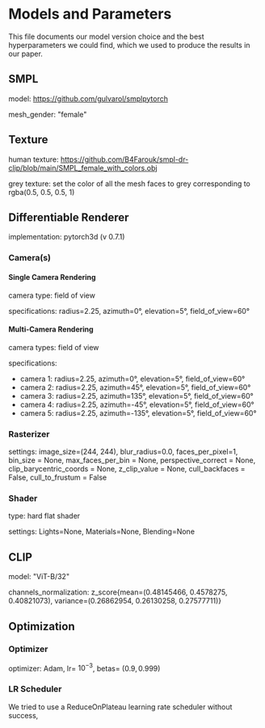 # Models and Parameters

This file documents our model version choice and the best hyperparameters we could find, which we used to produce the results in our paper.

## SMPL

model: https://github.com/gulvarol/smplpytorch

mesh_gender: "female"

## Texture

human texture: https://github.com/B4Farouk/smpl-dr-clip/blob/main/SMPL_female_with_colors.obj

grey texture: set the color of all the mesh faces to grey corresponding to rgba(0.5, 0.5, 0.5, 1)

## Differentiable Renderer

implementation: pytorch3d (v 0.7.1)

### Camera(s)

#### Single Camera Rendering

camera type: field of view

specifications: radius=2.25, azimuth=0°, elevation=5°, field_of_view=60°

#### Multi-Camera Rendering

camera types: field of view

specifications:
- camera 1: radius=2.25, azimuth=0°, elevation=5°, field_of_view=60°
- camera 2: radius=2.25, azimuth=45°, elevation=5°, field_of_view=60°
- camera 3: radius=2.25, azimuth=135°, elevation=5°, field_of_view=60°
- camera 4: radius=2.25, azimuth=-45°, elevation=5°, field_of_view=60°
- camera 5: radius=2.25, azimuth=-135°, elevation=5°, field_of_view=60°

### Rasterizer

settings: image_size=(244, 244), blur_radius=0.0, faces_per_pixel=1, bin_size = None,
max_faces_per_bin = None, perspective_correct = None, clip_barycentric_coords = None, z_clip_value = None,
cull_backfaces = False, cull_to_frustum = False

### Shader

type: hard flat shader

settings: Lights=None, Materials=None, Blending=None

## CLIP

model: "ViT-B/32"

channels_normalization: z_score{mean=(0.48145466, 0.4578275, 0.40821073), variance=(0.26862954, 0.26130258, 0.27577711)}

## Optimization

### Optimizer
optimizer: Adam, lr= $10^{-3}$, betas= $(0.9, 0.999)$

### LR Scheduler
We tried to use a ReduceOnPlateau learning rate scheduler without success, 
